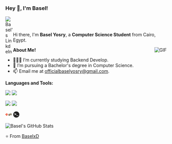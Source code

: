 <!-- <h3 title="hehehe"> Hi there! 👋</h3> -->

<!--
**BaselxD/BaselxD** is a ✨ _special_ ✨ repository because its `README.md` (this file) appears on your GitHub profile.

Here are some ideas to get you started:

- 🔭 I’m currently working on ...
- 🌱 I’m currently learning ...
- 👯 I’m looking to collaborate on ...
- 🤔 I’m looking for help with ...
- 💬 Ask me about ...
- 📫 How to reach me: ...
- 😄 Pronouns: ...
- ⚡ Fun fact: ...
-->
<h3 title="hehehe"> Hey 👋, I'm Basel!</h3>

<a href="https://www.linkedin.com/in/basel-yosry-27b464276/">
  <img align="left" alt="Basel's LinkdeIn" width="24px" src="https://cdn.jsdelivr.net/npm/simple-icons@v3/icons/linkedin.svg" />
</a>
<br>
<br />

Hi there, I'm **Basel Yosry**, a **Computer Science Student**  from Cairo, Egypt.
 <!-- Currently, I'm a Community Team Member 🙍🏽‍♂️ [@CallmeMehdi](https://github.com/CallmeMehdi), Kaggler 👨🏽‍💻 [@Kaggle](https://www.kaggle.com/mehdimabrouki), and an Artificial Intelligence intern 👨🏽‍💼.  -->

  <img align="right" alt="GIF" src="https://i.pinimg.com/originals/e4/26/70/e426702edf874b181aced1e2fa5c6cde.gif" />

**About Me!**

- 👨🏽‍💻 I’m currently studying Backend Develop.
- 💼 I’m pursuing a Bachelor's degree in Computer Science.
- 📫 Email me at [officialbaselyosry@gmail.com](mailto:officialbaselyosry@gmail.com).
 <!--- 📝 See my [Curriculum Vitae](https://drive.google.com/file/d/1PxlxLA6vGXslYmwybcA_dlr4uQhq-tkm/view?usp=sharing) to get more info. -->


**Languages and Tools:**  


<code><img height="20" src="https://github.com/get-icon/geticon/raw/master/icons/c-plusplus.svg"></code>
<code><img height="20" src="https://e7.pngegg.com/pngimages/328/221/png-clipart-c-programming-language-logo-microsoft-visual-studio-net-framework-javascript-icon-purple-logo.png"></code>

<code><img height="20" src="https://e7.pngegg.com/pngimages/673/239/png-clipart-entity-framework-core-asp-net-core-net-framework-microsoft-blue-text.png"></code>
<code><img height="20" src="//upload.wikimedia.org/wikipedia/commons/thumb/e/ee/.NET_Core_Logo.svg/512px-.NET_Core_Logo.svg.png"></code>

<code><img height="20" src="https://raw.githubusercontent.com/github/explore/80688e429a7d4ef2fca1e82350fe8e3517d3494d/topics/git/git.png"></code>
<code><img height="20" src="https://raw.githubusercontent.com/github/explore/80688e429a7d4ef2fca1e82350fe8e3517d3494d/topics/terminal/terminal.png"></code>

<img src="https://github-readme-stats.vercel.app/api?username=BaselxD&show_icons=true&hide_border=true&count_private=true&theme=shades-of-purple&icon_color=fad000" alt="Basel's GitHub Stats">

⭐️ From [BaselxD](https://github.com/BaselxD)
